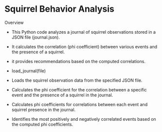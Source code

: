 # Squirrel Behavior Analysis

Overview

- This Python code analyzes a journal of squirrel observations stored in a JSON file (journal.json). 
- It calculates the correlation (phi coefficient) between various events and the presence of a squirrel. 
- it provides recommendations based on the computed correlations.

- load_journal(file)

- Loads the squirrel observation data from the specified JSON file.

- Calculates the phi coefficient for the correlation between a specific event and the presence of a squirrel in the journal.

- Calculates phi coefficients for correlations between each event and squirrel presence in the journal.

- Identifies the most positively and negatively correlated events based on the computed phi coefficients.

